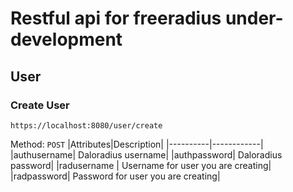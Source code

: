 # Restful api for freeradius under-development

## User

### Create User
```
https://localhost:8080/user/create
```
Method: `POST`
|Attributes|Description|
|----------|------------|
|authusername| Daloradius username|
|authpassword| Daloradius password|
|radusername | Username for user you are creating|
|radpassword| Password for user you are creating|
